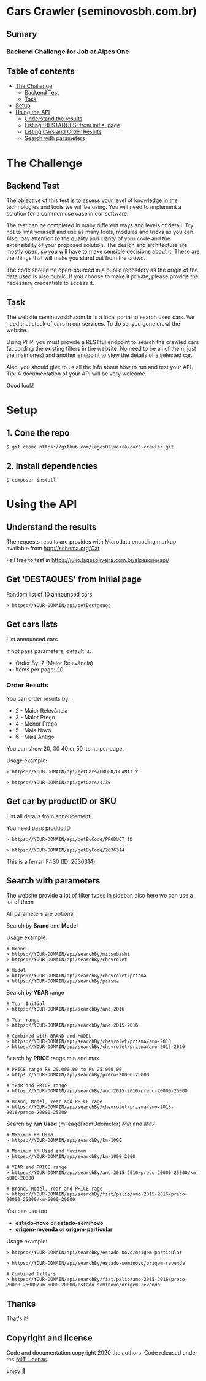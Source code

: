 # Cars Crawler (seminovosbh.com.br)

## Sumary

### Backend Challenge for Job at Alpes One

## Table of contents

- [The Challenge](#the-challenge)
	- [Backend Test](#Backend-Test)
	- [Task](#task)
- [Setup](#setup)
- [Using the API](#Using-the-API)
	- [Understand the results](#Understand-the-results)
	- [Listing 'DESTAQUES' from initial page](#Get-'DESTAQUES'-from-initial-page)
	- [Listing Cars and Order Results](#Get-cars-lists)
	- [Search with parameters](#search-with-parameters)

# The Challenge

## Backend Test
The objective of this test is to assess your level of knowledge in the technologies and tools we will be using. You will need to implement a solution for a common use case in our software.

The test can be completed in many different ways and levels of detail. Try not to limit yourself and use as many tools, modules and tricks as you can. Also, pay attention to the quality and clarity of your code and the extensibility of your proposed solution. The design and architecture are mostly open, so you will have to make sensible decisions about it. These are the things that will make you stand out from the crowd.

The code should be open-sourced in a public repository as the origin of the data used is also public. If you choose to make it private, please provide the necessary credentials to access it.

## Task
The website seminovosbh.com.br is a local portal to search used cars. We need that stock of cars in our services. To do so, you gone crawl the website.

Using PHP, you must provide a RESTful endpoint to search the crawled cars (according the existing filters in the website. No need to be all of them, just the main ones) and another endpoint to view the details of a selected car.

Also, you should give to us all the info about how to run and test your API. Tip: A documentation of your API will be very welcome.

Good look!


# Setup

 ## 1. Cone the repo


```shell
$ git clone https://github.com/lagesOliveira/cars-crawler.git
```

## 2. Install dependencies

```shell
$ composer install
```


# Using the API

## Understand the results

The requests results are provides with Microdata encoding markup available from http://schema.org/Car

Fell free to test in 
https://julio.lagesoliveira.com.br/alpesone/api/

## Get 'DESTAQUES' from initial page

Random list of 10  announced cars 
```
> https://YOUR-DOMAIN/api/getDestaques
```

## Get cars lists

List announced cars

if not pass parameters, default is:

* Order By: 2 (Maior Relevância)
* Items per page: 20


### Order Results
You can order results by:
	
- 2 - Maior Relevância
- 3 - Maior Preço
- 4 - Menor Preço
- 5 - Mais Novo
- 6 - Mais Antigo
		
		
You can show 20, 30 40 or 50 items per page.
		
Usage example:

```
> https://YOUR-DOMAIN/api/getCars/ORDER/QUANTITY

> https://YOUR-DOMAIN/api/getCars/4/30
```

## Get car by productID or SKU

List all details from annoucement.

You need pass productID


```
> https://YOUR-DOMAIN/api/getByCode/PRODUCT_ID

> https://YOUR-DOMAIN/api/getByCode/2636314
```

This is a ferrari F430 (ID: 2636314)

## Search with parameters

The website provide a lot of filter types in sidebar, also here we can use a lot of them  

All parameters are optional

Search by **Brand** and **Model**

Usage example:

```
# Brand
> https://YOUR-DOMAIN/api/searchBy/mitsubishi
> https://YOUR-DOMAIN/api/searchBy/chevrolet

# Model
> https://YOUR-DOMAIN/api/searchBy/chevrolet/prisma
> https://YOUR-DOMAIN/api/searchBy/prisma

```
Search by **YEAR** range

```
# Year Initial
> https://YOUR-DOMAIN/api/searchBy/ano-2016

# Year range
> https://YOUR-DOMAIN/api/searchBy/ano-2015-2016

# Combined with BRAND and MODEL
> https://YOUR-DOMAIN/api/searchBy/chevrolet/prisma/ano-2015
> https://YOUR-DOMAIN/api/searchBy/chevrolet/prisma/ano-2015-2016

```

Search by **PRICE** range min and max
```
# PRICE range R$ 20.000,00 to R$ 25.000,00
> https://YOUR-DOMAIN/api/searchBy/preco-20000-25000

# YEAR and PRICE range
> https://YOUR-DOMAIN/api/searchBy/ano-2015-2016/preco-20000-25000

# Brand, Model, Year and PRICE rage
> https://YOUR-DOMAIN/api/searchBy/chevrolet/prisma/ano-2015-2016/preco-20000-25000

```

Search by **Km Used** (mileageFromOdometer) *Min* and *Max*

```
# Minimum KM Used
> https://YOUR-DOMAIN/api/searchBy/km-1000

# Minimum KM Used and Maximum
> https://YOUR-DOMAIN/api/searchBy/km-1000-2000

# YEAR and PRICE range
> https://YOUR-DOMAIN/api/searchBy/ano-2015-2016/preco-20000-25000/km-5000-20000

# Brand, Model, Year and PRICE rage
> https://YOUR-DOMAIN/api/searchBy/fiat/palio/ano-2015-2016/preco-20000-25000/km-5000-20000

```

You can use too

- **estado-novo** or **estado-seminovo**
- **origem-revenda** or **origem-particular**

Usage example:

```
> https://YOUR-DOMAIN/api/searchBy/estado-novo/origem-particular

> https://YOUR-DOMAIN/api/searchBy/estado-seminovo/origem-revenda

# Combined filters
> https://YOUR-DOMAIN/api/searchBy/fiat/palio/ano-2015-2016/preco-20000-25000/km-5000-20000/estado-seminovo/origem-revenda

```

## Thanks

That's it!

## Copyright and license

Code and documentation copyright 2020 the authors. Code released under the [MIT License](https://reponame/blob/master/LICENSE).

Enjoy :metal:
